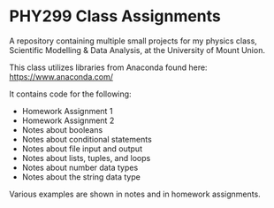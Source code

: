 # PHY299 Class Assignments
A repository containing multiple small projects for my physics class, Scientific Modelling & Data Analysis, at the University of Mount Union.

This class utilizes libraries from Anaconda found here: https://www.anaconda.com/

It contains code for the following:
- Homework Assignment 1
- Homework Assignment 2
- Notes about booleans
- Notes about conditional statements
- Notes about file input and output
- Notes about lists, tuples, and loops
- Notes about number data types
- Notes about the string data type

Various examples are shown in notes and in homework assignments.
